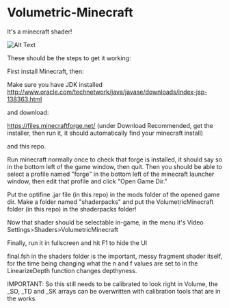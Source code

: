 # Volumetric-Minecraft
It's a minecraft shader!

![Alt Text](https://github.com/Looking-Glass/Volumetric-Minecraft/blob/master/img/minecraft.gif)

These should be the steps to get it working:

First install Minecraft, then:

Make sure you have JDK installed 
http://www.oracle.com/technetwork/java/javase/downloads/index-jsp-138363.html

and download: 

https://files.minecraftforge.net/
(under Download Recommended, get the installer, then run it, it should automatically find your minecraft install)

and this repo.

Run minecraft normally once to check that forge is installed, it should say so in the bottom left of the game window, then quit.
Then you should be able to select a profile named "forge" in the bottom left of the minecraft launcher window, then edit that profile and click "Open Game Dir."

Put the optifine .jar file (in this repo) in the mods folder of the opened game dir.
Make a folder named "shaderpacks" and put the VolumetricMinecraft folder (in this repo) in the shaderpacks folder!

Now that shader should be selectable in-game, in the menu it's Video Settings>Shaders>VolumetricMinecraft

Finally, run it in fullscreen and hit F1 to hide the UI

final.fsh in the shaders folder is the important, messy fragment shader itself, for the time being changing what the n and f values are set to in the LinearizeDepth function changes depthyness.

IMPORTANT: So this still needs to be calibrated to look right in Volume, the _SO, _TD and _SK arrays can be overwritten with calibration tools that are in the works.